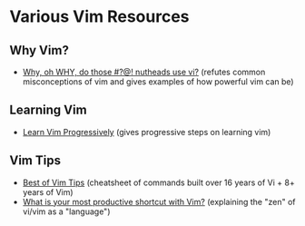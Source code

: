 # Various Vim Resources

## Why Vim?

- [Why, oh WHY, do those #?@! nutheads use
  vi?](http://www.viemu.com/a-why-vi-vim.html) (refutes common misconceptions of
  vim and gives examples of how powerful vim can be)

## Learning Vim

- [Learn Vim
  Progressively](http://yannesposito.com/Scratch/en/blog/Learn-Vim-Progressively/)
  (gives progressive steps on learning vim)

## Vim Tips

- [Best of Vim Tips](http://rayninfo.co.uk/vimtips.html) (cheatsheet of commands
  built over 16 years of Vi + 8+ years of Vim)
- [What is your most productive shortcut with
  Vim?](http://stackoverflow.com/questions/1218390/what-is-your-most-productive-shortcut-with-vim)
  (explaining the "zen" of vi/vim as a "language")
